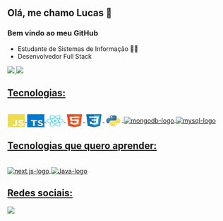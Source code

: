 ## Olá, me chamo Lucas 👋
### Bem vindo ao meu GitHub
- Estudante de Sistemas de Informação 👨‍💻
- Desenvolvedor Full Stack 
<div>
  <a href="https://github.com/LucasFLan"/>
  <img height="180em" src="https://github-readme-stats.vercel.app/api?username=LucasFLan&show_icons=true&theme=github_dark&include_all_commits=true&count_private=true"/>
  <img height="180em" src="https://github-readme-stats.vercel.app/api/top-langs/?username=LucasFLan&layout=compact&langs_count=6&theme=github_dark"/>
</div>
    
## Tecnologias: 
<div style="display: inline_block"><br>
  <img align="center" alt="javascript-logo" height="30" width="40" src="https://raw.githubusercontent.com/devicons/devicon/master/icons/javascript/javascript-plain.svg">
  <img align="center" alt="typescript-logo" height="30" width="40" src="https://raw.githubusercontent.com/devicons/devicon/master/icons/typescript/typescript-plain.svg">
  <img align="center" alt="react-logo" height="30" width="40" src="https://raw.githubusercontent.com/devicons/devicon/master/icons/react/react-original.svg">
  <img align="center" alt="html-logo" height="30" width="40" src="https://raw.githubusercontent.com/devicons/devicon/master/icons/html5/html5-original.svg">
  <img align="center" alt="css-logo" height="30" width="40" src="https://raw.githubusercontent.com/devicons/devicon/master/icons/css3/css3-original.svg">
  <img align="center" alt="python-logo" height="30" width="40" src="https://raw.githubusercontent.com/devicons/devicon/master/icons/python/python-original.svg">
  <img align="center" alt="mongodb-logo" height="40" width="60" src="https://cdn.jsdelivr.net/gh/devicons/devicon@latest/icons/mongodb/mongodb-plain-wordmark.svg">
  <img align="center" alt="mysql-logo" height="60" width="60" src="https://cdn.jsdelivr.net/gh/devicons/devicon@latest/icons/mysql/mysql-plain-wordmark.svg">
</div>

## Tecnologias que quero aprender: 
<div style="display: inline_block"><br>
  <img align="center" alt="next.js-logo" height="60" width="60" src="https://cdn.jsdelivr.net/gh/devicons/devicon@latest/icons/nextjs/nextjs-original-wordmark.svg">
  <img align="center" alt="Java-logo" height="40" width="70" src="https://cdn.jsdelivr.net/gh/devicons/devicon@latest/icons/java/java-original-wordmark.svg">
</div>

## Redes sociais: 
<div>
  <a href="https://www.linkedin.com/in/LucasFLan" target="_blank"><img src="https://img.shields.io/badge/-LinkedIn-%230077B5?style=for-the-badge&logo=linkedin&logoColor=white" target="_blank"></a> 
</div>
